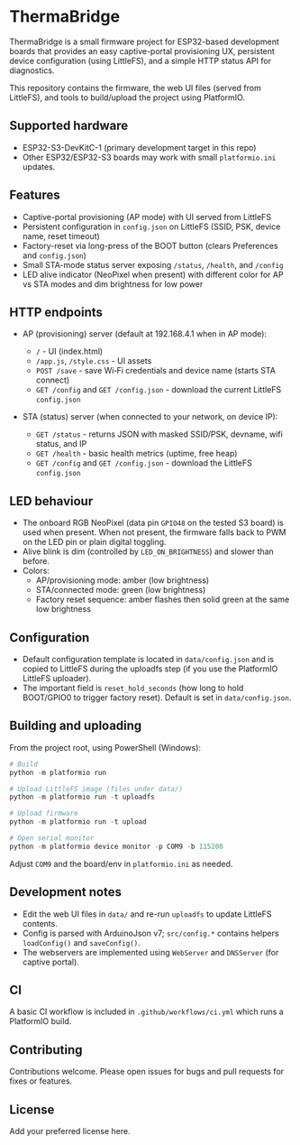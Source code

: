 # ThermaBridge

ThermaBridge is a small firmware project for ESP32-based development boards that
provides an easy captive-portal provisioning UX, persistent device configuration
(using LittleFS), and a simple HTTP status API for diagnostics.

This repository contains the firmware, the web UI files (served from LittleFS),
and tools to build/upload the project using PlatformIO.

## Supported hardware
- ESP32-S3-DevKitC-1 (primary development target in this repo)
- Other ESP32/ESP32-S3 boards may work with small `platformio.ini` updates.

## Features
- Captive-portal provisioning (AP mode) with UI served from LittleFS
- Persistent configuration in `config.json` on LittleFS (SSID, PSK, device name,
	reset timeout)
- Factory-reset via long-press of the BOOT button (clears Preferences and
	`config.json`)
- Small STA-mode status server exposing `/status`, `/health`, and `/config`
- LED alive indicator (NeoPixel when present) with different color for AP vs
	STA modes and dim brightness for low power

## HTTP endpoints
- AP (provisioning) server (default at 192.168.4.1 when in AP mode):
	- `/` - UI (index.html)
	- `/app.js`, `/style.css` - UI assets
	- `POST /save` - save Wi‑Fi credentials and device name (starts STA connect)
	- `GET /config` and `GET /config.json` - download the current LittleFS `config.json`

- STA (status) server (when connected to your network, on device IP):
	- `GET /status` - returns JSON with masked SSID/PSK, devname, wifi status, and IP
	- `GET /health` - basic health metrics (uptime, free heap)
	- `GET /config` and `GET /config.json` - download the LittleFS `config.json`

## LED behaviour
- The onboard RGB NeoPixel (data pin `GPIO48` on the tested S3 board) is used when
	present. When not present, the firmware falls back to PWM on the LED pin or plain
	digital toggling.
- Alive blink is dim (controlled by `LED_ON_BRIGHTNESS`) and slower than before.
- Colors:
	- AP/provisioning mode: amber (low brightness)
	- STA/connected mode: green (low brightness)
	- Factory reset sequence: amber flashes then solid green at the same low brightness

## Configuration
- Default configuration template is located in `data/config.json` and is copied to
	LittleFS during the uploadfs step (if you use the PlatformIO LittleFS uploader).
- The important field is `reset_hold_seconds` (how long to hold BOOT/GPIO0 to
	trigger factory reset). Default is set in `data/config.json`.

## Building and uploading
From the project root, using PowerShell (Windows):

```powershell
# Build
python -m platformio run

# Upload LittleFS image (files under data/)
python -m platformio run -t uploadfs

# Upload firmware
python -m platformio run -t upload

# Open serial monitor
python -m platformio device monitor -p COM9 -b 115200
```

Adjust `COM9` and the board/env in `platformio.ini` as needed.

## Development notes
- Edit the web UI files in `data/` and re-run `uploadfs` to update LittleFS contents.
- Config is parsed with ArduinoJson v7; `src/config.*` contains helpers `loadConfig()` and `saveConfig()`.
- The webservers are implemented using `WebServer` and `DNSServer` (for captive portal).

## CI
A basic CI workflow is included in `.github/workflows/ci.yml` which runs a PlatformIO build.

## Contributing
Contributions welcome. Please open issues for bugs and pull requests for fixes or features.

## License
Add your preferred license here.
